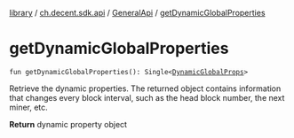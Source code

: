 [library](../../index.md) / [ch.decent.sdk.api](../index.md) / [GeneralApi](index.md) / [getDynamicGlobalProperties](./get-dynamic-global-properties.md)

# getDynamicGlobalProperties

`fun getDynamicGlobalProperties(): Single<`[`DynamicGlobalProps`](../../ch.decent.sdk.model/-dynamic-global-props/index.md)`>`

Retrieve the dynamic properties. The returned object contains information that changes every block interval,
such as the head block number, the next miner, etc.

**Return**
dynamic property object


